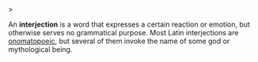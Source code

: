 <!-- markdownlint-disable MD041 -->>
An **interjection** is a word that expresses a certain reaction or emotion, but otherwise serves no grammatical purpose. Most Latin interjections are [onomatopoeic](https://wikipedia.org/wiki/Onomatopoeia), but several of them invoke the name of some god or mythological being.
